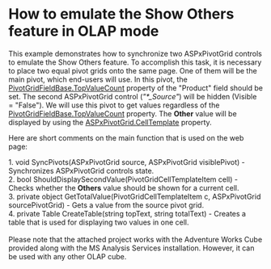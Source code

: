 # How to emulate the Show Others feature in OLAP mode


<p>This example demonstrates how to synchronize two ASPxPivotGrid controls to emulate the Show Others feature. To accomplish this task, it is necessary to place two equal pivot grids onto the same page. One of them will be the main pivot, which end-users will use. In this pivot, the <a href="http://documentation.devexpress.com/#WindowsForms/DevExpressXtraPivotGridPivotGridFieldBase_TopValueCounttopic">PivotGridFieldBase.TopValueCount</a> property of the "Product" field should be set. The second ASPxPivotGrid control (<i>"*_Source"</i>) will be hidden (Visible = "False"). We will use this pivot to get values regardless of the <a href="http://documentation.devexpress.com/#WindowsForms/DevExpressXtraPivotGridPivotGridFieldBase_TopValueCounttopic">PivotGridFieldBase.TopValueCount</a> property. The <strong>Other</strong> value will be displayed by using the <a href="http://documentation.devexpress.com/#AspNet/DevExpressWebASPxPivotGridASPxPivotGrid_CellTemplatetopic">ASPxPivotGrid.CellTemplate</a> property. </p><p>Here are short comments on the main function that is used on the web page:</p><p>1. void SyncPivots(ASPxPivotGrid source, ASPxPivotGrid visiblePivot) - Synchronizes ASPxPivotGrid controls state.<br />
2. bool ShouldDisplaySecondValue(PivotGridCellTemplateItem cell) - Checks whether the <strong>Others</strong> value should be shown for a current cell.<br />
3. private object GetTotalValue(PivotGridCellTemplateItem c, ASPxPivotGrid sourcePivotGrid) - Gets a value from the source pivot grid.<br />
4. private Table CreateTable(string topText, string totalText) - Creates a table that is used for displaying two values in one cell.<br />
 <br />
Please note that the attached project works with the Adventure Works Cube provided along with the MS Analysis Services installation. However, it can be used with any other OLAP cube.</p>

<br/>



